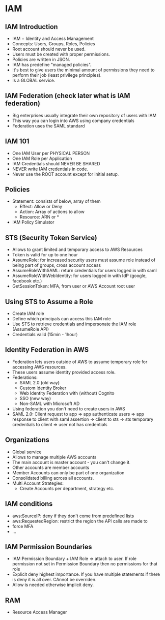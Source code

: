 # IAM

## IAM Introduction

- IAM = Identity and Access Management
- Concepts: Users, Groups, Roles, Policies
- Root account should never be used.
- Users must be created with proper permissions.
- Policies are written in JSON.
- IAM has predefine "managed policies".
- It's best to give users the minimal amount of permissions they need to perform their job (least privilege principles).
- Is a GLOBAL service.

## IAM Federation (check later what is IAM federation)

- Big enterprises usually integrate their own repository of users with IAM
- This way you can login into AWS using company credentials
- Federation uses the SAML standard

## IAM 101

- One IAM User per PHYSICAL PERSON
- One IAM Role per Application
- IAM Credentials should NEVER BE SHARED
- NEVER write IAM credentials in code.
- Never use the ROOT account except for initial setup.

## Policies

- Statement: consists of below, array of them
  - Effect: Allow or Deny
  - Action: Array of actions to allow
  - Resource: ARN or \*
- IAM Policy Simulator

## STS (Security Token Service)

- Allows to grant limited and temporary access to AWS Resources
- Token is valid for up to one hour
- AssumeRole: for increased security users must assume role instead of being part of groups, cross account access
- AssumeRoleWithSAML: return credentials for users logged in with saml
- AssumeRoleWithWebIdentity: for users logged in with IdP (google, facebook etc.)
- GetSessionToken: MFA, from user or AWS Account root user

## Using STS to Assume a Role

- Create IAM role
- Define which principals can access this IAM role
- Use STS to retrieve credentials and impersonate the IAM role (AssumeRole API)
- Credentials valid (15min - 1hour)

## Identity Federation in AWS

- Federation lets users outside of AWS to assume temporary role for accessing AWS resources.
- These users assume identity provided access role.
- Federations:
  - SAML 2.0 (old way)
  - Custom Identity Broker
  - Web Identity Federation with (without) Cognito
  - SSO (new way)
  - Non-SAML with Microsoft AD
- Using federation you don't need to create users in AWS
- SAML 2.0: Client request to app => app authenticate users => app response to client with saml assertion => client to sts => sts temporary credentials to client => user not has credentials

## Organizations

- Global service
- Allows to manage multiple AWS accounts
- The main account is master account - you can't change it.
- Other accounts are member accounts
- Member Accounts can only be part of one organization
- Consolidated billing across all accounts.
- Multi Account Strategies:
  - Create Accounts per department, strategy etc.

## IAM conditions

- aws:SourceIP: deny if they don't come from predefined lists
- aws:RequestedRegion: restrict the region the API calls are made to
- force MFA
- ...

## IAM Permission Boundaries

- IAM Permission Boundary + IAM Role => attach to user. If role permission not set in Permission Boundary then no permissions for that role
- Explicit deny highest importance. If you have multiple statements if there is deny it is all over. CAnnot be overriden.
- Allow is needed otherwise implicit deny.

## RAM

- Resource Access Manager
